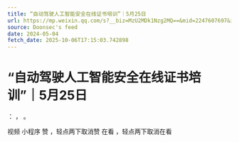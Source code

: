 ```yaml
---
title: “自动驾驶人工智能安全在线证书培训”｜5月25日
url: https://mp.weixin.qq.com/s?__biz=MzU2MDk1Nzg2MQ==&mid=2247607697&idx=2&sn=8e216f06afed35ff4c859d20afd688e0
source: Doonsec's feed
date: 2024-05-04
fetch_date: 2025-10-06T17:15:03.742898
---
```


# “自动驾驶人工智能安全在线证书培训”｜5月25日

：
，
。

视频
小程序
赞
，轻点两下取消赞
在看
，轻点两下取消在看